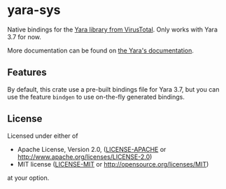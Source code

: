 # yara-sys

Native bindings for the [Yara library from VirusTotal](https://github.com/VirusTotal/yara).
Only works with Yara 3.7 for now.

More documentation can be found on [the Yara's documentation](https://yara.readthedocs.io/en/v3.7.0/index.html).

## Features

By default, this crate use a pre-built bindings file for Yara 3.7,
but you can use the feature `bindgen` to use on-the-fly generated bindings.

## License

Licensed under either of

 * Apache License, Version 2.0, ([LICENSE-APACHE](LICENSE-APACHE) or http://www.apache.org/licenses/LICENSE-2.0)
 * MIT license ([LICENSE-MIT](LICENSE-MIT) or http://opensource.org/licenses/MIT)

at your option.
